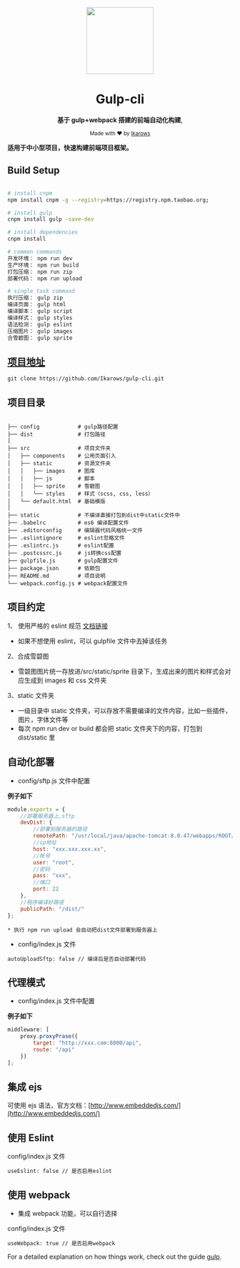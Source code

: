<div align="center">
<p><img width="150" src="https://avatars0.githubusercontent.com/u/25151659?s=460&v=4"></p>

<h1>Gulp-cli</h1>

<p>
   <strong>基于 gulp+webpack 搭建的前端自动化构建</strong>,
</p>

<p>
  <sub>Made with ❤︎ by
    <a href="https://github.com/Ikarows">Ikarows</a>
  </sub>
</p>

</div>

**适用于中小型项目，快速构建前端项目框架。**

## Build Setup

```bash

# install cnpm
npm install cnpm -g --registry=https://registry.npm.taobao.org;

# install gulp
cnpm install gulp -save-dev

# install dependencies
cnpm install

# common commands
开发环境： npm run dev
生产环境： npm run build
打包压缩： npm run zip
部署代码： npm run upload

# single task command
执行压缩： gulp zip
编译页面： gulp html
编译脚本： gulp script
编译样式： gulp styles
语法检测： gulp eslint
压缩图片： gulp images
合雪碧图： gulp sprite
```

## [项目地址](https://github.com/Ikarows/gulp-cli.git)

```
git clone https://github.com/Ikarows/gulp-cli.git
```

## 项目目录

```

├── config            # gulp路径配置
├── dist              # 打包路径
|
├── src               # 项目文件夹
│   ├── components    # 公用页面引入
│   ├── static        # 资源文件夹
│   │   ├── images    # 图库
│   │   ├── js        # 脚本
│   │   ├── sprite    # 雪碧图
│   │   └── styles    # 样式（scss, css, less）
│   └── default.html  # 基础模版
│
├── static            # 不编译直接打包到dist中static文件中
├── .babelrc          # es6 编译配置文件
├── .editorconfig     # 编辑器代码风格统一文件
├── .eslintignore     # eslint忽略文件
├── .eslintrc.js      # eslint配置
├── .postcssrc.js     # js转换css配置
├── gulpfile.js       # gulp配置文件
├── package.json      # 依赖包
├── README.md         # 项目说明
└── webpack.config.js # webpack配置文件
```

## 项目约定

1、 使用严格的 eslint 规范 [文档链接](https://github.com/airbnb/javascript)

-   如果不想使用 eslint，可以 gulpfile 文件中去掉该任务

2、合成雪碧图

-   雪碧图图片统一存放进/src/static/sprite 目录下，生成出来的图片和样式会对应生成到 images 和 css 文件夹

3、static 文件夹

-   一级目录中 static 文件夹，可以存放不需要编译的文件内容，比如一些插件，图片，字体文件等
-   每次 npm run dev or build 都会把 static 文件夹下的内容，打包到 dist/static 里

## 自动化部署

-   config/sftp.js 文件中配置

**例子如下**

```javascript
module.exports = {
    //部署服务器上,sftp
    devDist: {
        //部署到服务器的路径
        remotePath: "/usr/local/java/apache-tomcat-8.0.47/webapps/ROOT/demo",
        //ip地址
        host: "xxx.xxx.xxx.xx",
        //帐号
        user: "root",
        //密码
        pass: "xxx",
        //端口
        port: 22
    },
    //程序编译好路径
    publicPath: "/dist/"
};
```

```
* 执行 npm run upload 会自动把dist文件部署到服务器上
```

- config/index.js 文件

```
autoUploadSftp: false // 编译后是否自动部署代码
```


## 代理模式

-   config/index.js 文件中配置

**例子如下**

```javascript
middleware: [
    proxy.proxyPrase({
        target: "http://xxx.com:8000/api",
        route: "/api"
    })
];
```

## 集成 ejs

可使用 ejs 语法，官方文档：[http://www.embeddedjs.com/](http://www.embeddedjs.com/)

## 使用 Eslint

config/index.js 文件

```
useEslint: false // 是否启用eslint
```

## 使用 webpack

-   集成 webpack 功能，可以自行选择

config/index.js 文件

```
useWebpack: true // 是否启用webpack
```

For a detailed explanation on how things work, check out the guide [gulp](https://www.gulpjs.com.cn/).
